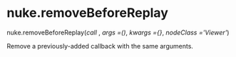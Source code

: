 # nuke.removeBeforeReplay
nuke.removeBeforeReplay(_call_ , _args =()_, _kwargs ={}_, _nodeClass ='Viewer'_)

Remove a previously-added callback with the same arguments.